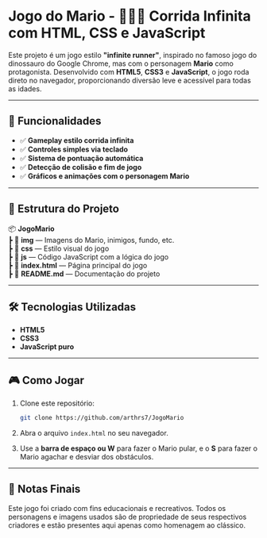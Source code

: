 # Jogo do Mario - 🏃‍♂️💨 **Corrida Infinita com HTML, CSS e JavaScript**

Este projeto é um jogo estilo **"infinite runner"**, inspirado no famoso jogo do dinossauro do Google Chrome, mas com o personagem **Mario** como protagonista. Desenvolvido com **HTML5**, **CSS3** e **JavaScript**, o jogo roda direto no navegador, proporcionando diversão leve e acessível para todas as idades.

---

## 🚀 **Funcionalidades**

- ✅ **Gameplay estilo corrida infinita**
- ✅ **Controles simples via teclado**
- ✅ **Sistema de pontuação automática**
- ✅ **Detecção de colisão e fim de jogo**
- ✅ **Gráficos e animações com o personagem Mario**

---

## 📂 **Estrutura do Projeto**

📦 **JogoMario**  
┣ 📂 **img** — Imagens do Mario, inimigos, fundo, etc.  
┣ 📂 **css** — Estilo visual do jogo  
┣ 📂 **js** — Código JavaScript com a lógica do jogo  
┣ 📜 **index.html** — Página principal do jogo  
┣ 📜 **README.md** — Documentação do projeto  

---

## 🛠 **Tecnologias Utilizadas**

- **HTML5**
- **CSS3**
- **JavaScript puro**

---

## 🎮 **Como Jogar**

1. Clone este repositório:
   ```bash
   git clone https://github.com/arthrs7/JogoMario
   ```

2. Abra o arquivo `index.html` no seu navegador.

3. Use a **barra de espaço ou W** para fazer o Mario pular, e o **S** para fazer o Mario agachar e desviar dos obstáculos.

---

## 📌 **Notas Finais**

Este jogo foi criado com fins educacionais e recreativos. Todos os personagens e imagens usados são de propriedade de seus respectivos criadores e estão presentes aqui apenas como homenagem ao clássico.

